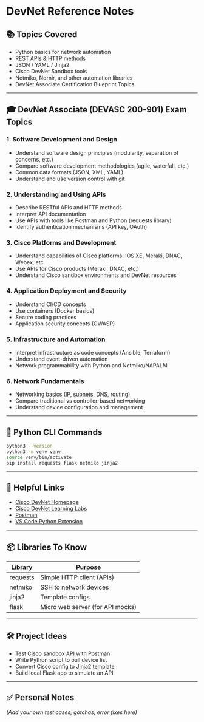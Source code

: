 # DevNet Reference Notes

## 📚 Topics Covered
- Python basics for network automation
- REST APIs & HTTP methods
- JSON / YAML / Jinja2
- Cisco DevNet Sandbox tools
- Netmiko, Nornir, and other automation libraries
- DevNet Associate Certification Blueprint Topics

---

## 🎓 DevNet Associate (DEVASC 200-901) Exam Topics

### 1. Software Development and Design
- Understand software design principles (modularity, separation of concerns, etc.)
- Compare software development methodologies (agile, waterfall, etc.)
- Common data formats (JSON, XML, YAML)
- Understand and use version control with git

### 2. Understanding and Using APIs
- Describe RESTful APIs and HTTP methods
- Interpret API documentation
- Use APIs with tools like Postman and Python (requests library)
- Identify authentication mechanisms (API key, OAuth)

### 3. Cisco Platforms and Development
- Understand capabilities of Cisco platforms: IOS XE, Meraki, DNAC, Webex, etc.
- Use APIs for Cisco products (Meraki, DNAC, etc.)
- Understand Cisco sandbox environments and DevNet resources

### 4. Application Deployment and Security
- Understand CI/CD concepts
- Use containers (Docker basics)
- Secure coding practices
- Application security concepts (OWASP)

### 5. Infrastructure and Automation
- Interpret infrastructure as code concepts (Ansible, Terraform)
- Understand event-driven automation
- Network programmability with Python and Netmiko/NAPALM

### 6. Network Fundamentals
- Networking basics (IP, subnets, DNS, routing)
- Compare traditional vs controller-based networking
- Understand device configuration and management

---

## 🧪 Python CLI Commands
```bash
python3 --version
python3 -m venv venv
source venv/bin/activate
pip install requests flask netmiko jinja2
```

---

## 🔗 Helpful Links
- [Cisco DevNet Homepage](https://developer.cisco.com/)
- [Cisco DevNet Learning Labs](https://developer.cisco.com/learning/)
- [Postman](https://www.postman.com/downloads/)
- [VS Code Python Extension](https://marketplace.visualstudio.com/items?itemName=ms-python.python)

---

## 📦 Libraries To Know
| Library   | Purpose                         |
|-----------|---------------------------------|
| requests  | Simple HTTP client (APIs)       |
| netmiko   | SSH to network devices          |
| jinja2    | Template configs                |
| flask     | Micro web server (for API mocks)|

---

## 🛠️ Project Ideas
- Test Cisco sandbox API with Postman
- Write Python script to pull device list
- Convert Cisco config to Jinja2 template
- Build local Flask app to simulate an API

---

## ✅ Personal Notes
*(Add your own test cases, gotchas, error fixes here)*
